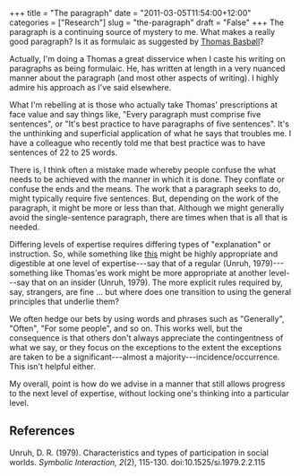 +++
title = "The paragraph"
date = "2011-03-05T11:54:00+12:00"
categories = ["Research"]
slug = "the-paragraph"
draft = "False"
+++
The paragraph is a continuing source of mystery to me. What makes a
really good paragraph? Is it as formulaic as suggested by [Thomas
Basb&oslash;ll](http://secondlanguage.blogspot.com/2010/09/paragraph.html)?

Actually, I'm doing a Thomas a great disservice when I caste his
writing
on paragraphs as being formulaic. He, has written at length in a very
nuanced manner about the paragraph (and most other aspects of writing).
I highly admire his approach as I've said elsewhere.

What I'm rebelling at is those who actually take Thomas' prescriptions
at face value and say things like, "Every paragraph must comprise five
sentences", or "It's best practice to have paragraphs of five
sentences". It's the unthinking and superficial application of what he
says that troubles me. I have a colleague who recently told me that
best
practice was to have sentences of 22 to 25 words.

There is, I think often a mistake made whereby people confuse the what
needs to be achieved with the manner in which it is done. They conflate
or confuse the ends and the means. The work that a paragraph seeks to
do, might typically require five sentences. But, depending on the work
of the paragraph, it might be more or less than that. Although we might
generally avoid the single-sentence paragraph, there are times when
that
is all that is needed.

Differing levels of expertise requires differing types of "explanation"
or instruction. So, while something like
[this](http://www.indiana.edu/\~wts/pamphlets/paragraphs.shtml) might
be
highly appropriate and digestible at one level of expertise---say that of
a regular (Unruh, 1979)---something like Thomas'es work might be more
appropriate at another level---say that on an insider (Unruh, 1979). The
more explicit rules required by, say, strangers, are fine ... but where
does one transition to using the general principles that underlie them?

We often hedge our bets by using words and phrases such as "Generally",
"Often", "For some people", and so on. This works well, but the
consequence is that others don't always appreciate the contingentness
of
what we say, or they focus on the exceptions to the extent the
exceptions are taken to be a significant---almost a
majority---incidence/occurrence. This isn't helpful either.

My overall, point is how do we advise in a manner that still allows
progress to the next level of expertise, without locking one's thinking
into a particular level.

## References

Unruh, D. R. (1979). Characteristics and types of participation in social
worlds. _Symbolic Interaction, 2_(2), 115-130.  doi:10.1525/si.1979.2.2.115
